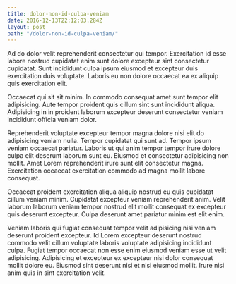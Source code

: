```yaml
---
title: dolor-non-id-culpa-veniam
date: 2016-12-13T22:12:03.284Z
layout: post
path: "/dolor-non-id-culpa-veniam/"
---
```


Ad do dolor velit reprehenderit consectetur qui tempor. Exercitation id esse labore nostrud cupidatat enim sunt dolore excepteur sint consectetur cupidatat. Sunt incididunt culpa ipsum eiusmod et excepteur duis exercitation duis voluptate. Laboris eu non dolore occaecat ea ex aliquip quis exercitation elit.

Occaecat qui sit sit minim. In commodo consequat amet sunt tempor elit adipisicing. Aute tempor proident quis cillum sint sunt incididunt aliqua. Adipisicing in in proident laborum excepteur deserunt consectetur veniam incididunt officia veniam dolor.

Reprehenderit voluptate excepteur tempor magna dolore nisi elit do adipisicing veniam nulla. Tempor cupidatat qui sunt ad. Tempor ipsum veniam occaecat pariatur. Laboris ut qui anim tempor tempor irure dolore culpa elit deserunt laborum sunt eu. Eiusmod et consectetur adipisicing non mollit. Amet Lorem reprehenderit irure sunt elit consectetur magna. Exercitation occaecat exercitation commodo ad magna mollit labore consequat.

Occaecat proident exercitation aliqua aliquip nostrud eu quis cupidatat cillum veniam minim. Cupidatat excepteur veniam reprehenderit anim. Velit laborum laborum veniam tempor nostrud elit mollit consequat ex excepteur quis deserunt excepteur. Culpa deserunt amet pariatur minim est elit enim.

Veniam laboris qui fugiat consequat tempor velit adipisicing nisi veniam deserunt proident excepteur. Id Lorem excepteur deserunt nostrud commodo velit cillum voluptate laboris voluptate adipisicing incididunt culpa. Fugiat tempor occaecat non esse enim eiusmod veniam esse ut velit adipisicing. Adipisicing et excepteur ex excepteur nisi dolor consequat mollit dolore eu. Eiusmod sint deserunt nisi et nisi eiusmod mollit. Irure nisi anim quis in sint exercitation velit.